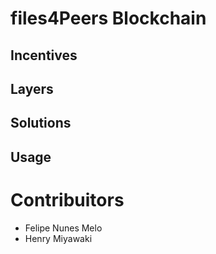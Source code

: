 # files4Peers Blockchain

## Incentives

## Layers

## Solutions 

## Usage

# Contribuitors
 - Felipe Nunes Melo
 - Henry Miyawaki
